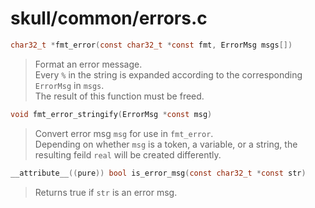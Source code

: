 # skull/common/errors.c

```c
char32_t *fmt_error(const char32_t *const fmt, ErrorMsg msgs[])
```

> Format an error message.
> \
> Every `%` in the string is expanded according to the corresponding `ErrorMsg` in `msgs`.
> \
> The result of this function must be freed.

```c
void fmt_error_stringify(ErrorMsg *const msg)
```

> Convert error msg `msg` for use in `fmt_error`.
> \
> Depending on whether `msg` is a token, a variable, or a string, the resulting feild `real` will be created differently.

```c
__attribute__((pure)) bool is_error_msg(const char32_t *const str)
```

> Returns true if `str` is an error msg.

